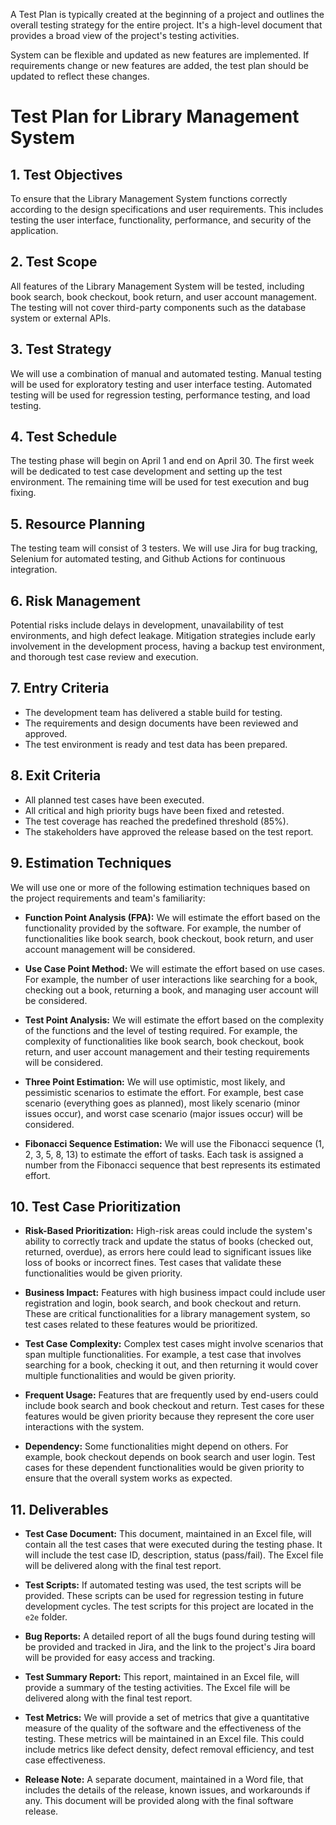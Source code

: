 A Test Plan is typically created at the beginning of a project and outlines the overall testing strategy for the entire project. It's a high-level document that provides a broad view of the project's testing activities.

System can be flexible and updated as new features are implemented. If requirements change or new features are added, the test plan should be updated to reflect these changes.

# Test Plan for Library Management System

## 1. Test Objectives

To ensure that the Library Management System functions correctly according to the design specifications and user requirements. This includes testing the user interface, functionality, performance, and security of the application.

## 2. Test Scope

All features of the Library Management System will be tested, including book search, book checkout, book return, and user account management. The testing will not cover third-party components such as the database system or external APIs.

## 3. Test Strategy

We will use a combination of manual and automated testing. Manual testing will be used for exploratory testing and user interface testing. Automated testing will be used for regression testing, performance testing, and load testing.

## 4. Test Schedule

The testing phase will begin on April 1 and end on April 30. The first week will be dedicated to test case development and setting up the test environment. The remaining time will be used for test execution and bug fixing.

## 5. Resource Planning

The testing team will consist of 3 testers. We will use Jira for bug tracking, Selenium for automated testing, and Github Actions for continuous integration.

## 6. Risk Management

Potential risks include delays in development, unavailability of test environments, and high defect leakage. Mitigation strategies include early involvement in the development process, having a backup test environment, and thorough test case review and execution.

## 7. Entry Criteria

- The development team has delivered a stable build for testing.
- The requirements and design documents have been reviewed and approved.
- The test environment is ready and test data has been prepared.

## 8. Exit Criteria

- All planned test cases have been executed.
- All critical and high priority bugs have been fixed and retested.
- The test coverage has reached the predefined threshold (85%).
- The stakeholders have approved the release based on the test report.

## 9. Estimation Techniques

We will use one or more of the following estimation techniques based on the project requirements and team's familiarity:

- **Function Point Analysis (FPA):** We will estimate the effort based on the functionality provided by the software. For example, the number of functionalities like book search, book checkout, book return, and user account management will be considered.

- **Use Case Point Method:** We will estimate the effort based on use cases. For example, the number of user interactions like searching for a book, checking out a book, returning a book, and managing user account will be considered.

- **Test Point Analysis:** We will estimate the effort based on the complexity of the functions and the level of testing required. For example, the complexity of functionalities like book search, book checkout, book return, and user account management and their testing requirements will be considered.

- **Three Point Estimation:** We will use optimistic, most likely, and pessimistic scenarios to estimate the effort. For example, best case scenario (everything goes as planned), most likely scenario (minor issues occur), and worst case scenario (major issues occur) will be considered.

- **Fibonacci Sequence Estimation:** We will use the Fibonacci sequence (1, 2, 3, 5, 8, 13) to estimate the effort of tasks. Each task is assigned a number from the Fibonacci sequence that best represents its estimated effort.

## 10. Test Case Prioritization

- **Risk-Based Prioritization:** High-risk areas could include the system's ability to correctly track and update the status of books (checked out, returned, overdue), as errors here could lead to significant issues like loss of books or incorrect fines. Test cases that validate these functionalities would be given priority.

- **Business Impact:** Features with high business impact could include user registration and login, book search, and book checkout and return. These are critical functionalities for a library management system, so test cases related to these features would be prioritized.

- **Test Case Complexity:** Complex test cases might involve scenarios that span multiple functionalities. For example, a test case that involves searching for a book, checking it out, and then returning it would cover multiple functionalities and would be given priority.

- **Frequent Usage:** Features that are frequently used by end-users could include book search and book checkout and return. Test cases for these features would be given priority because they represent the core user interactions with the system.

- **Dependency:** Some functionalities might depend on others. For example, book checkout depends on book search and user login. Test cases for these dependent functionalities would be given priority to ensure that the overall system works as expected.

## 11. Deliverables

- **Test Case Document:** This document, maintained in an Excel file, will contain all the test cases that were executed during the testing phase. It will include the test case ID, description, status (pass/fail). The Excel file will be delivered along with the final test report.

- **Test Scripts:** If automated testing was used, the test scripts will be provided. These scripts can be used for regression testing in future development cycles. The test scripts for this project are located in the `e2e` folder.

- **Bug Reports:** A detailed report of all the bugs found during testing will be provided and tracked in Jira, and the link to the project's Jira board will be provided for easy access and tracking.

- **Test Summary Report:** This report, maintained in an Excel file, will provide a summary of the testing activities. The Excel file will be delivered along with the final test report.

- **Test Metrics:** We will provide a set of metrics that give a quantitative measure of the quality of the software and the effectiveness of the testing. These metrics will be maintained in an Excel file. This could include metrics like defect density, defect removal efficiency, and test case effectiveness.

- **Release Note:** A separate document, maintained in a Word file, that includes the details of the release, known issues, and workarounds if any. This document will be provided along with the final software release.